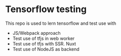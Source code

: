 # Tensorflow testing

This repo is used to lern tensorflow and test use with

- JS/Webpack approach
- Test use of tfjs in web worker
- Test use of tfjs with SSR. Nuxt
- Test use of NodeJS as backend
